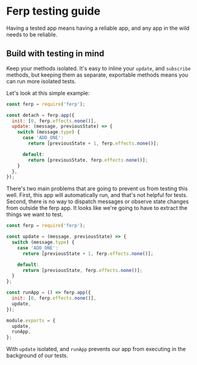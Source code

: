 # Ferp testing guide

Having a tested app means having a reliable app, and any app in the wild needs to be reliable.

## Build with testing in mind

Keep your methods isolated.
It's easy to inline your `update`, and `subscribe` methods, but keeping them as separate, exportable methods means you can run more isolated tests.

Let's look at this simple example:

```javascript
const ferp = require('ferp');

const detach = ferp.app({
  init: [0, ferp.effects.none()],
  update: (message, previousState) => {
    switch (message.type) {
      case 'ADD_ONE':
        return [previousState + 1, ferp.effects.none()];

      default:
        return [previousState, ferp.effects.none()];
    }
  },
});
```

There's two main problems that are going to prevent us from testing this well.
First, this app will automatically run, and that's not helpful for tests.
Second, there is no way to dispatch messages or observe state changes from outside the ferp app.
It looks like we're going to have to extract the things we want to test.

```javascript
const ferp = require('ferp');

const update = (message, previousState) => {
  switch (message.type) {
    case 'ADD_ONE':
      return [previousState + 1, ferp.effects.none()];

    default:
      return [previousState, ferp.effects.none()];
  }
};

const runApp = () => ferp.app({
  init: [0, ferp.effects.none()],
  update,
});

module.exports = {
  update,
  runApp,
};
```

With `update` isolated, and `runApp` prevents our app from executing in the background of our tests.
